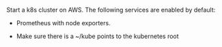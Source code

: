 Start a k8s cluster on AWS. The following services are enabled by default:

- Prometheus with node exporters.

* Make sure there is a ~/kube points to the kubernetes root

